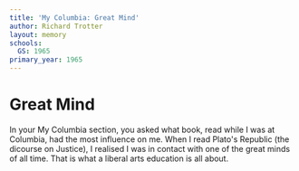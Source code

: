 ```yaml
---
title: 'My Columbia: Great Mind'
author: Richard Trotter
layout: memory
schools:
  GS: 1965
primary_year: 1965
---
```

# Great Mind

In your My Columbia section, you asked what book, read while I was at Columbia, had the most influence on me. When I read Plato's Republic (the dicourse on Justice), I realised I was in contact with one of the great minds of all time. That is what a liberal arts education is all about.

